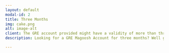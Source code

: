 ```yaml
---
layout: default
modal-id: 2
title: Three Months
img: cake.png
alt: image-alt
client: The GRE account provided might have a validity of more than three months. If it is, we would be taking the account back after the three month period is over.
description: Looking for a GRE Magoosh Account for three months? Well great, we can provide you that for 59$.

---
```

